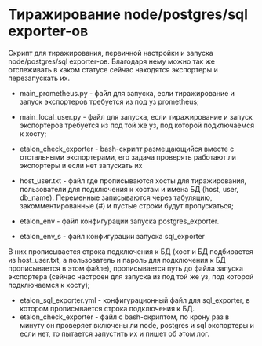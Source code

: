 # Тиражирование node/postgres/sql exporter-ов
Скрипт для тиражирования, первичной настройки и запуска node/postgres/sql exporter-ов.
Благодаря нему можно так же отслеживать в каком статусе сейчас находятся экспортеры и перезапускать их.

* main_prometheus.py - файл для запуска, если тиражирование и запуск экспортеров требуется из под уз prometheus;
* main_local_user.py - файл для запуска,  если тиражирование и запуск экспортеров требуется из под той же уз, под которой подключаемся к хосту;
* etalon_check_exporter - bash-скрипт размещающийся вместе с отстальными экспортерами, его задача проверять работают ли экспортеры и если нет запускать их

* host_user.txt - файл где прописываются хосты для тиражирования, пользователи для подключения к хостам и имена БД (host, user, db_name). Переменные записываются через табуляцию, закомментированные (#) и пустые строки будут пропускаться;

* etalon_env -  файл конфигурации запуска postgres_exporter. 
* etalon_env_s -  файл конфигурации запуска sql_exporter

В них прописывается строка подключения к БД (хост и БД подбирается из host_user.txt, а пользователь и пароль для подключения к БД прописывается в этом файле), прописывается путь до файла запуска экспортера (сейчас настроен для запуска из под той же уз, под которой подключаемся к хосту);

* etalon_sql_exporter.yml - конфигурационный файл для sql_exporter, в котором прописывается строка подключения к БД.
* etalon_check_exporter - файл с bash-скриптом, по крону раз в минуту он проверяет включены ли node, postgres и sql экспортеры и если нет, то пытается запустить их и пишет об этом лог.
